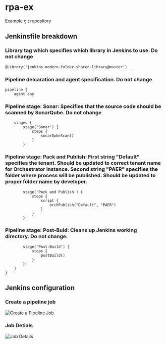 # rpa-ex
Example git repository

## Jenkinsfile breakdown

### Library tag which specifies which library in Jenkins to use. Do not change

```
@Library('jenkins-modern-folder-shared-library@master') _
```

### Pipeline delcaration and agent specification. Do not change
```
pipeline {
    agent any
```

### Pipeline stage: Sonar: Specifies that the source code should be scanned by SonarQube. Do not change

```
    stages {
        stage('Sonar') {
            steps {
                sonarQubeScan()
            }
        }
```
### Pipeline stage: Pack and Publish: First string "Default" specifies the tenant. Should be updated to correct tenant name for Orchestrator instance. Second string "PAER" specifies the folder where process will be published. Should be updated to proper folder name by developer.
```
        stage('Pack and Publish') {
            steps {
                script {
                    orchPublish("Default", "PAER") 
                }
            }
        }
```
### Pipeline stage: Post-Buid: Cleans up Jenkins working directory. Do not change.
```
        stage('Post-Build') {
            steps {
                postBuild()
            }
        }
    }
}
```

## Jenkins configuration

### Create a pipeline job
![Create a Pipeline Job](https://github.com/VerticalApps-DevOps/rpa-resources/blob/master/create_job.png)

### Job Detials
![Job Details](https://github.com/VerticalApps-DevOps/rpa-resources/blob/master/job_details.png)
